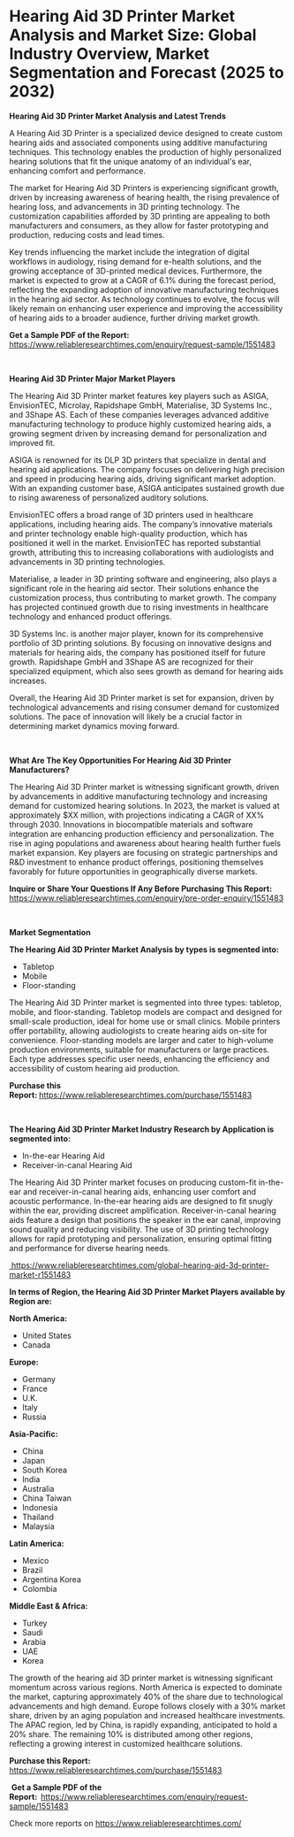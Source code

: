 <p><h1>Hearing Aid 3D Printer Market Analysis and Market Size: Global Industry Overview, Market Segmentation and Forecast (2025 to 2032)</h1></p><p><strong>Hearing Aid 3D Printer Market Analysis and Latest Trends</strong></p>
<p><p>A Hearing Aid 3D Printer is a specialized device designed to create custom hearing aids and associated components using additive manufacturing techniques. This technology enables the production of highly personalized hearing solutions that fit the unique anatomy of an individual's ear, enhancing comfort and performance. </p><p>The market for Hearing Aid 3D Printers is experiencing significant growth, driven by increasing awareness of hearing health, the rising prevalence of hearing loss, and advancements in 3D printing technology. The customization capabilities afforded by 3D printing are appealing to both manufacturers and consumers, as they allow for faster prototyping and production, reducing costs and lead times. </p><p>Key trends influencing the market include the integration of digital workflows in audiology, rising demand for e-health solutions, and the growing acceptance of 3D-printed medical devices. Furthermore, the market is expected to grow at a CAGR of 6.1% during the forecast period, reflecting the expanding adoption of innovative manufacturing techniques in the hearing aid sector. As technology continues to evolve, the focus will likely remain on enhancing user experience and improving the accessibility of hearing aids to a broader audience, further driving market growth.</p></p>
<p><strong>Get a Sample PDF of the Report:&nbsp;</strong> <a href="https://www.reliableresearchtimes.com/enquiry/request-sample/1551483?utm_campaign=2196&utm_medium=2&utm_source=Github&utm_content=ia&utm_term=08042025&utm_id=hearing-aid-3d-printer">https://www.reliableresearchtimes.com/enquiry/request-sample/1551483</a></p>
<p>&nbsp;</p>
<p><strong>Hearing Aid 3D Printer Major Market Players</strong></p>
<p><p>The Hearing Aid 3D Printer market features key players such as ASIGA, EnvisionTEC, Microlay, Rapidshape GmbH, Materialise, 3D Systems Inc., and 3Shape AS. Each of these companies leverages advanced additive manufacturing technology to produce highly customized hearing aids, a growing segment driven by increasing demand for personalization and improved fit.</p><p>ASIGA is renowned for its DLP 3D printers that specialize in dental and hearing aid applications. The company focuses on delivering high precision and speed in producing hearing aids, driving significant market adoption. With an expanding customer base, ASIGA anticipates sustained growth due to rising awareness of personalized auditory solutions.</p><p>EnvisionTEC offers a broad range of 3D printers used in healthcare applications, including hearing aids. The company’s innovative materials and printer technology enable high-quality production, which has positioned it well in the market. EnvisionTEC has reported substantial growth, attributing this to increasing collaborations with audiologists and advancements in 3D printing technologies.</p><p>Materialise, a leader in 3D printing software and engineering, also plays a significant role in the hearing aid sector. Their solutions enhance the customization process, thus contributing to market growth. The company has projected continued growth due to rising investments in healthcare technology and enhanced product offerings.</p><p>3D Systems Inc. is another major player, known for its comprehensive portfolio of 3D printing solutions. By focusing on innovative designs and materials for hearing aids, the company has positioned itself for future growth. Rapidshape GmbH and 3Shape AS are recognized for their specialized equipment, which also sees growth as demand for hearing aids increases.</p><p>Overall, the Hearing Aid 3D Printer market is set for expansion, driven by technological advancements and rising consumer demand for customized solutions. The pace of innovation will likely be a crucial factor in determining market dynamics moving forward.</p></p>
<p>&nbsp;</p>
<p><strong>What Are The Key Opportunities For Hearing Aid 3D Printer Manufacturers?</strong></p>
<p><p>The Hearing Aid 3D Printer market is witnessing significant growth, driven by advancements in additive manufacturing technology and increasing demand for customized hearing solutions. In 2023, the market is valued at approximately $XX million, with projections indicating a CAGR of XX% through 2030. Innovations in biocompatible materials and software integration are enhancing production efficiency and personalization. The rise in aging populations and awareness about hearing health further fuels market expansion. Key players are focusing on strategic partnerships and R&D investment to enhance product offerings, positioning themselves favorably for future opportunities in geographically diverse markets.</p></p>
<p><strong>Inquire or Share Your Questions If Any Before Purchasing This Report:</strong> <a href="https://www.reliableresearchtimes.com/enquiry/pre-order-enquiry/1551483?utm_campaign=2196&utm_medium=2&utm_source=Github&utm_content=ia&utm_term=08042025&utm_id=hearing-aid-3d-printer">https://www.reliableresearchtimes.com/enquiry/pre-order-enquiry/1551483</a></p>
<p>&nbsp;</p>
<p><strong>Market Segmentation</strong></p>
<p><strong>The Hearing Aid 3D Printer Market Analysis by types is segmented into:</strong></p>
<p><ul><li>Tabletop</li><li>Mobile</li><li>Floor-standing</li></ul></p>
<p><p>The Hearing Aid 3D Printer market is segmented into three types: tabletop, mobile, and floor-standing. Tabletop models are compact and designed for small-scale production, ideal for home use or small clinics. Mobile printers offer portability, allowing audiologists to create hearing aids on-site for convenience. Floor-standing models are larger and cater to high-volume production environments, suitable for manufacturers or large practices. Each type addresses specific user needs, enhancing the efficiency and accessibility of custom hearing aid production.</p></p>
<p><strong>Purchase this Report:&nbsp;</strong><a href="https://www.reliableresearchtimes.com/purchase/1551483?utm_campaign=2196&utm_medium=2&utm_source=Github&utm_content=ia&utm_term=08042025&utm_id=hearing-aid-3d-printer">https://www.reliableresearchtimes.com/purchase/1551483</a></p>
<p>&nbsp;</p>
<p><strong>The Hearing Aid 3D Printer Market Industry Research by Application is segmented into:</strong></p>
<p><ul><li>In-the-ear Hearing Aid</li><li>Receiver-in-canal Hearing Aid</li></ul></p>
<p><p>The Hearing Aid 3D Printer market focuses on producing custom-fit in-the-ear and receiver-in-canal hearing aids, enhancing user comfort and acoustic performance. In-the-ear hearing aids are designed to fit snugly within the ear, providing discreet amplification. Receiver-in-canal hearing aids feature a design that positions the speaker in the ear canal, improving sound quality and reducing visibility. The use of 3D printing technology allows for rapid prototyping and personalization, ensuring optimal fitting and performance for diverse hearing needs.</p></p>
<p><a href="https://www.reliableresearchtimes.com/global-hearing-aid-3d-printer-market-r1551483?utm_campaign=2196&utm_medium=2&utm_source=Github&utm_content=ia&utm_term=08042025&utm_id=hearing-aid-3d-printer">&nbsp;https://www.reliableresearchtimes.com/global-hearing-aid-3d-printer-market-r1551483</a></p>
<p><strong>In terms of Region, the Hearing Aid 3D Printer Market Players available by Region are:</strong></p>
<p>
    <p> <strong> North America: </strong>
        <ul>
            <li>United States</li>
            <li>Canada</li>
        </ul>
        </p> 
    <p> <strong> Europe: </strong>
        <ul>
            <li>Germany</li>
            <li>France</li>
            <li>U.K.</li>
            <li>Italy</li>
            <li>Russia</li>
        </ul>
        </p> 
    <p> <strong> Asia-Pacific: </strong>
        <ul>
            <li>China</li>
            <li>Japan</li>
            <li>South Korea</li>
            <li>India</li>
            <li>Australia</li>
            <li>China Taiwan</li>
            <li>Indonesia</li>
            <li>Thailand</li>
            <li>Malaysia</li>
        </ul>
        </p> 
    <p> <strong> Latin America: </strong>
        <ul>
            <li>Mexico</li>
            <li>Brazil</li>
            <li>Argentina Korea</li>
            <li>Colombia</li>
        </ul>
        </p> 
    <p> <strong> Middle East & Africa: </strong>
        <ul>
            <li>Turkey</li>
            <li>Saudi</li>
            <li>Arabia</li>
            <li>UAE</li>
            <li>Korea</li>
        </ul>
    </p>
    </p>
<p><p>The growth of the hearing aid 3D printer market is witnessing significant momentum across various regions. North America is expected to dominate the market, capturing approximately 40% of the share due to technological advancements and high demand. Europe follows closely with a 30% market share, driven by an aging population and increased healthcare investments. The APAC region, led by China, is rapidly expanding, anticipated to hold a 20% share. The remaining 10% is distributed among other regions, reflecting a growing interest in customized healthcare solutions.</p></p>
<p><strong>Purchase this Report: </strong><a href="https://www.reliableresearchtimes.com/purchase/1551483?utm_campaign=2196&utm_medium=2&utm_source=Github&utm_content=ia&utm_term=08042025&utm_id=hearing-aid-3d-printer">https://www.reliableresearchtimes.com/purchase/1551483</a></p>
<p>&nbsp;<strong>Get a Sample PDF of the Report:&nbsp;&nbsp;</strong><a href="https://www.reliableresearchtimes.com/enquiry/request-sample/1551483?utm_campaign=2196&utm_medium=2&utm_source=Github&utm_content=ia&utm_term=08042025&utm_id=hearing-aid-3d-printer">https://www.reliableresearchtimes.com/enquiry/request-sample/1551483</a></p>
<p><strong></strong></p>
<p>Check more reports on <a href="https://www.reliableresearchtimes.com/?utm_campaign=2196&utm_medium=2&utm_source=Github&utm_content=ia&utm_term=08042025&utm_id=hearing-aid-3d-printer">https://www.reliableresearchtimes.com/</a></p>